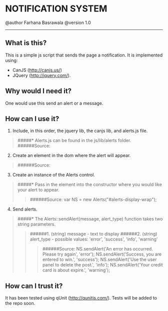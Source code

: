 NOTIFICATION SYSTEM
===================
@author Farhana Basrawala 
@version 1.0
***

What is this?
-------------

This is a simple js script that sends the page a notification. It is implemented using: 
* CanJS (<http://canjs.us/>)
* JQuery (<http://jquery.com/>).


Why would I need it?
--------------------

One would use this send an alert or a message.


How can I use it?
-----------------

1. Include, in this order, the jquery lib, the canjs lib, and alerts.js file.
> #####* Alerts.js can be found in the js/lib/alerts folder.
> ######Source:
>      <script src="http://ajax.googleapis.com/ajax/libs/jquery/1.7.1/jquery.js"></script>
         <script src="js/lib/can.jquery.js"></script>
         <script src="js/lib/alerts/alerts.js"></script>


2. Create an element in the dom where the alert will appear.
> ######Source:
>     <div id="#alerts-display-wrap"></div>

3. Create an instance of the Alerts control.
> #####* Pass in the element into the constructor where you would like your alert to appear.
>> ######Source:
>>     var NS = new Alerts("#alerts-display-wrap");

4. Send alerts.
> #####* The Alerts::sendAlert(message, alert_type) function takes two string parameters.
>>######1. (string) message - text to display
######2. (string) alert_type - possible values: 'error', 'success', 'info', 'warning'
>>> ######Source:
>>>     NS.sendAlert('An error has occurred. Please try again', 'error');
        NS.sendAlert('Success, you are entered to win.', 'success');
        NS.sendAlert('Use the user panel to delete the post.', 'info');
        NS.sendAlert('Your credit card is about expire.', 'warning');


How can I trust it?
-------------------
It has been tested using qUnit (<http://qunitjs.com/>).
Tests will be added to the repo soon.
